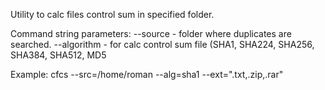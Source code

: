 Utility to calc files control sum in specified folder.

Command string parameters:
  --source - folder where duplicates are searched.
  --algorithm - for calc control sum file (SHA1, SHA224, SHA256, SHA384, SHA512, MD5 
  
Example: cfcs --src=/home/roman --alg=sha1 --ext=".txt,.zip,.rar"
